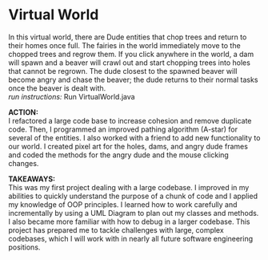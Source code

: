 # Virtual World   
In this virtual world, there are Dude entities that chop trees and return to their homes once full. The fairies in the world immediately move to the chopped trees and regrow them. If you click anywhere in the world, a dam will spawn and a beaver will crawl out and start chopping trees into holes that cannot be regrown. The dude closest to the spawned beaver will become angry and chase the beaver; the dude returns to their normal tasks once the beaver is dealt with.  
*run instructions:* Run VirtualWorld.java

**ACTION:**  
I refactored a large code base to increase cohesion and remove duplicate code. Then, I programmed an improved pathing algorithm (A-star) for several of the entities. I also worked with a friend to add new functionality to our world. I created pixel art for the holes, dams, and angry dude frames and coded the methods for the angry dude and the mouse clicking changes.

**TAKEAWAYS:**  
This was my first project dealing with a large codebase. I improved in my abilities to quickly understand the purpose of a chunk of code and I applied my knowledge of OOP principles. I learned how to work carefully and incrementally by using a UML Diagram to plan out my classes and methods. I also became more familiar with how to debug in a larger codebase. This project has prepared me to tackle challenges with large, complex codebases, which I will work with in nearly all  future software engineering positions.


